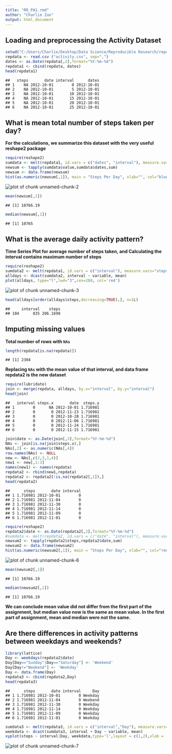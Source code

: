 ```yaml
---
title: "RR_PA1.rmd"
author: "Charlie Zuo"
output: html_document
---
```


## Loading and preprocessing the Activity Dataset


```r
setwd("C:/Users/Charlie/Desktop/Data Science/Reproducible Research/repdata-data-activity")
repdata <- read.csv ("activity.csv", sep=",")
dates <- as.Date(repdata[,2],format="%Y-%m-%d")
repdata1 <- cbind(repdata, dates)
head(repdata1)
```

```
##   steps       date interval      dates
## 1    NA 2012-10-01        0 2012-10-01
## 2    NA 2012-10-01        5 2012-10-01
## 3    NA 2012-10-01       10 2012-10-01
## 4    NA 2012-10-01       15 2012-10-01
## 5    NA 2012-10-01       20 2012-10-01
## 6    NA 2012-10-01       25 2012-10-01
```

## What is mean total number of steps taken per day?  
**For the calculations, we summarize this dataset with the very useful reshape2 package**


```r
require(reshape2)
sumdata <- melt(repdata1, id.vars = c("dates", "interval"), measure.vars="steps", na.rm=TRUE)
newsum <- tapply(sumdata$value,sumdata$dates,sum)
newsum <- data.frame(newsum)
hist(as.numeric(newsum[,1]), main = "Steps Per Day", xlab="", col="blue")
```

![plot of chunk unnamed-chunk-2](figure/unnamed-chunk-2-1.png) 

```r
mean(newsum[,1])
```

```
## [1] 10766.19
```

```r
median(newsum[,1])
```

```
## [1] 10765
```
## What is the average daily activity pattern?
**Time Series Plot for average number of steps taken, and Calculating the interval contains maximum number of steps**

```r
require(reshape2)
sumdata2 <- melt(repdata1, id.vars = c("interval"), measure.vars="steps", na.rm = TRUE)
alldays <- dcast(sumdata2, interval ~ variable, mean)
plot(alldays, type="l",lwd="3",cex=288, col='red')
```

![plot of chunk unnamed-chunk-3](figure/unnamed-chunk-3-1.png) 

```r
head(alldays[order(alldays$steps,decreasing=TRUE),], n=1L)
```

```
##     interval    steps
## 104      835 206.1698
```

## Imputing missing values
**Total number of rows with `NAs`**


```r
length(repdata[is.na(repdata)])
```

```
## [1] 2304
```

**Replacing `NAs` with the mean value of that interval, and data frame repdata2 is the new dataset**

```r
require(lubridate)
join <- merge(repdata, alldays, by.x="interval", by.y="interval")
head(join)
```

```
##   interval steps.x       date  steps.y
## 1        0      NA 2012-10-01 1.716981
## 2        0       0 2012-11-23 1.716981
## 3        0       0 2012-10-28 1.716981
## 4        0       0 2012-11-06 1.716981
## 5        0       0 2012-11-24 1.716981
## 6        0       0 2012-11-15 1.716981
```

```r
join$date <- as.Date(join[,3],format="%Y-%m-%d")
NAs <- join[is.na(join$steps.x),] 
NAs[,2] <- as.numeric(NAs[,4])
row.names(NAs) <- NULL
new <- NAs[,c(2,3,1,4)]
new1 <- new[,1:3]
names(new1) <- names(repdata)
repdata2 <- rbind(new1,repdata)
repdata2 <- repdata2[!is.na(repdata2[,1]),]
head(repdata2)
```

```
##      steps       date interval
## 1 1.716981 2012-10-01        0
## 2 1.716981 2012-11-04        0
## 3 1.716981 2012-11-30        0
## 4 1.716981 2012-11-14        0
## 5 1.716981 2012-11-09        0
## 6 1.716981 2012-11-01        0
```


```r
require(reshape2)
repdata2$date <- as.Date(repdata2[,2],format="%Y-%m-%d")
#sumdata <- melt(repdata2, id.vars = c("date", "interval"), measure.vars="steps")
newsum2 <- tapply(repdata2$steps,repdata2$date,sum)
newsum2 <- data.frame(newsum2)
hist(as.numeric(newsum2[,1]), main = "Steps Per Day", xlab="", col="red")
```

![plot of chunk unnamed-chunk-6](figure/unnamed-chunk-6-1.png) 

```r
mean(newsum2[,1])
```

```
## [1] 10766.19
```

```r
median(newsum2[,1])
```

```
## [1] 10766.19
```
**We can conclude mean value did not differ from the first part of the assignment, but median value now is the same as mean value. In the first part of assignment, mean and median were not the same.**

## Are there differences in activity patterns between weekdays and weekends?


```r
library(lattice)
Day <- weekdays(repdata2$date)
Day[Day=="Sunday"|Day=="Saturday"] <- 'Weekend'
Day[Day!="Weekend"] <- 'Weekday'
Day <- data.frame(Day)
repdata3 <- cbind(repdata2,Day)
head(repdata3)
```

```
##      steps       date interval     Day
## 1 1.716981 2012-10-01        0 Weekday
## 2 1.716981 2012-11-04        0 Weekend
## 3 1.716981 2012-11-30        0 Weekday
## 4 1.716981 2012-11-14        0 Weekday
## 5 1.716981 2012-11-09        0 Weekday
## 6 1.716981 2012-11-01        0 Weekday
```

```r
sumdata3 <- melt(repdata3, id.vars = c("interval","Day"), measure.vars="steps", na.rm = TRUE)
weekdata <- dcast(sumdata3, interval + Day ~ variable, mean)
xyplot(steps ~ interval|Day, weekdata,type='l',layout = c(1,2),xlab = 'Interval', ylab = 'Number of Steps')
```

![plot of chunk unnamed-chunk-7](figure/unnamed-chunk-7-1.png) 

